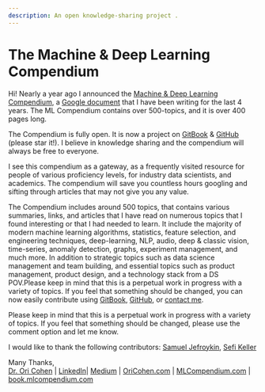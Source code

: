```yaml
---
description: An open knowledge-sharing project .
---
```


# The Machine & Deep Learning Compendium

Hi! Nearly a year ago I announced the [Machine & Deep Learning Compendium](https://towardsdatascience.com/the-last-machine-deep-learning-compendium-youll-ever-need-dc973643c4e1), a [Google document](https://docs.google.com/document/d/1wvtcwc8LOb3PZI9huQOD7UjqUoY98N5r3aQsWKNAlzk/edit) that I have been writing for the last 4 years. The ML Compendium contains over 500-topics, and it is over 400 pages long.

The Compendium is fully open. It is now a project on [GitBook](https://book.mlcompendium.com/) & [GitHub](https://github.com/orico/www.mlcompendium.com/) \(please star it!\). I believe in knowledge sharing and the compendium will always be free to everyone.

I see this compendium as a gateway, as a frequently visited resource for people of various proficiency levels, for industry data scientists, and academics. The compendium will save you countless hours googling and sifting through articles that may not give you any value.

The Compendium includes around 500 topics, that contains various summaries, links, and articles that I have read on numerous topics that I found interesting or that I had needed to learn. It include the majority of modern machine learning algorithms, statistics, feature selection, and engineering techniques, deep-learning, NLP, audio, deep & classic vision, time-series, anomaly detection, graphs, experiment management, and much more. In addition to strategic topics such as data science management and team building, and essential topics such as product management, product design, and a technology stack from a DS POV.Please keep in mind that this is a perpetual work in progress with a variety of topics. If you feel that something should be changed, you can now easily contribute using [GitBook](https://book.mlcompendium.com), [GitHub](https://github.com/orico/www.mlcompendium.com/tree/master), or [contact me](https://www.linkedin.com/in/cohenori/).

Please keep in mind that this is a perpetual work in progress with a variety of topics. If you feel that something should be changed, please use the comment option and let me know.

I would like to thank the following contributors: [Samuel Jefroykin](https://www.linkedin.com/in/samueljefroykin/), [Sefi Keller](https://www.linkedin.com/in/sefikeller/?originalSubdomain=il)

Many Thanks,  
[Dr. Ori Cohen](http://cohenori.medium.com/) \| [LinkedIn](https://www.linkedin.com/in/cohenori/)\| [Medium](https://medium.com/@cohenori) \| [OriCohen.com](https://www.oricohen.com/) \| [MLCompendium.com](http://www.mlcompendium.com/) \| [book.mlcompendium.com](https://book.mlcompendium.com)

